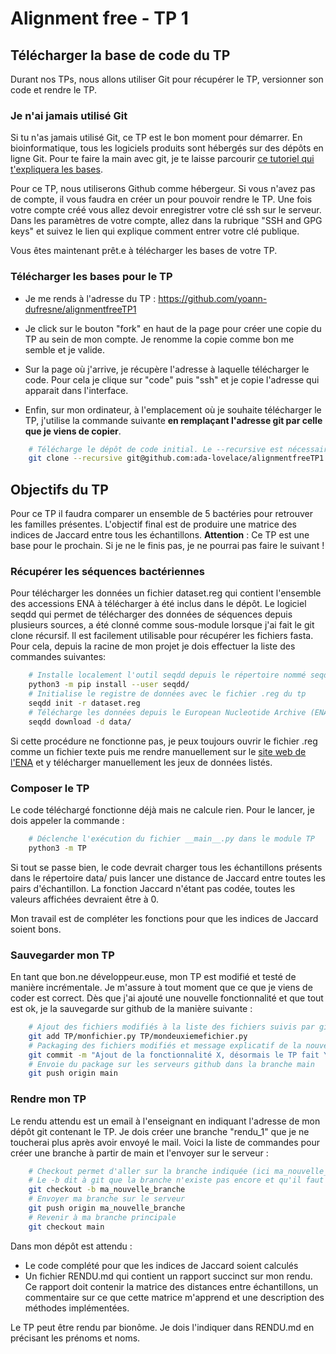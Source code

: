 
# Alignment free - TP 1

## Télécharger la base de code du TP

Durant nos TPs, nous allons utiliser Git pour récupérer le TP, versionner son code et rendre le TP. 

### Je n'ai jamais utilisé Git

Si tu n'as jamais utilisé Git, ce TP est le bon moment pour démarrer. En bioinformatique, tous les logiciels produits sont hébergés sur des dépôts en ligne Git.
Pour te faire la main avec git, je te laisse parcourir [ce tutoriel qui t'expliquera les bases](https://git.goffinet.org/02-les-bases-de-git).

Pour ce TP, nous utiliserons Github comme hébergeur. Si vous n'avez pas de compte, il vous faudra en créer un pour pouvoir rendre le TP.
Une fois votre compte créé vous allez devoir enregistrer votre clé ssh sur le serveur. Dans les paramètres de votre compte, allez dans la rubrique "SSH and GPG keys" et suivez le lien qui explique comment entrer votre clé publique.

Vous êtes maintenant prêt.e à télécharger les bases de votre TP.

### Télécharger les bases pour le TP

* Je me rends à l'adresse du TP : https://github.com/yoann-dufresne/alignmentfreeTP1

* Je click sur le bouton "fork" en haut de la page pour créer une copie du TP au sein de mon compte. Je renomme la copie comme bon me semble et je valide.

* Sur la page où j'arrive, je récupère l'adresse à laquelle télécharger le code. Pour cela je clique sur "code" puis "ssh" et je copie l'adresse qui apparait dans l'interface.

* Enfin, sur mon ordinateur, à l'emplacement où je souhaite télécharger le TP, j'utilise la commande suivante **en remplaçant l'adresse git par celle que je viens de copier**.

```bash
    # Télécharge le dépôt de code initial. Le --recursive est nécessaire pour télécharger les sous-dépôts liés.
    git clone --recursive git@github.com:ada-lovelace/alignmentfreeTP1.git
```


## Objectifs du TP

Pour ce TP il faudra comparer un ensemble de 5 bactéries pour retrouver les familles présentes. L'objectif final est de produire une matrice des indices de Jaccard entre tous les échantillons.
**Attention** : Ce TP est une base pour le prochain. Si je ne le finis pas, je ne pourrai pas faire le suivant !

### Récupérer les séquences bactériennes

Pour télécharger les données un fichier dataset.reg qui contient l'ensemble des accessions ENA à télécharger à été inclus dans le dépôt.
Le logiciel seqdd qui permet de télécharger des données de séquences depuis plusieurs sources, a été clonné comme sous-module lorsque j'ai fait le git clone récursif. Il est facilement utilisable pour récupérer les fichiers fasta.
Pour cela, depuis la racine de mon projet je dois effectuer la liste des commandes suivantes:

```bash
    # Installe localement l'outil seqdd depuis le répertoire nommé seqdd
    python3 -m pip install --user seqdd/
    # Initialise le registre de données avec le fichier .reg du tp
    seqdd init -r dataset.reg
    # Télécharge les données depuis le European Nucleotide Archive (ENA)
    seqdd download -d data/
```

Si cette procédure ne fonctionne pas, je peux toujours ouvrir le fichier .reg comme un fichier texte puis me rendre manuellement sur le [site web de l'ENA](https://www.ebi.ac.uk/ena/browser/home) et y télécharger manuellement les jeux de données listés.

### Composer le TP

Le code téléchargé fonctionne déjà mais ne calcule rien.
Pour le lancer, je dois appeler la commande :

```bash
    # Déclenche l'exécution du fichier __main__.py dans le module TP
    python3 -m TP
```

Si tout se passe bien, le code devrait charger tous les échantillons présents dans le répertoire data/ puis lancer une distance de Jaccard entre toutes les pairs d'échantillon.
La fonction Jaccard n'étant pas codée, toutes les valeurs affichées devraient être à 0.

Mon travail est de compléter les fonctions pour que les indices de Jaccard soient bons.


### Sauvegarder mon TP

En tant que bon.ne développeur.euse, mon TP est modifié et testé de manière incrémentale. Je m'assure à tout moment que ce que je viens de coder est correct.
Dès que j'ai ajouté une nouvelle fonctionnalité et que tout est ok, je la sauvegarde sur github de la manière suivante :

```bash
    # Ajout des fichiers modifiés à la liste des fichiers suivis par git
    git add TP/monfichier.py TP/mondeuxiemefichier.py
    # Packaging des fichiers modifiés et message explicatif de la nouvelle fonctionnalité
    git commit -m "Ajout de la fonctionnalité X, désormais le TP fait Y"
    # Envoie du package sur les serveurs github dans la branche main
    git push origin main
```

### Rendre mon TP

Le rendu attendu est un email à l'enseignant en indiquant l'adresse de mon dépôt git contenant le TP.
Je dois créer une branche "rendu_1" que je ne toucherai plus après avoir envoyé le mail. Voici la liste de commandes pour créer une branche à partir de main et l'envoyer sur le serveur :

```bash
    # Checkout permet d'aller sur la branche indiquée (ici ma_nouvelle_branche).
    # Le -b dit à git que la branche n'existe pas encore et qu'il faut la créer à partir du code actuel.
    git checkout -b ma_nouvelle_branche
    # Envoyer ma branche sur le serveur
    git push origin ma_nouvelle_branche
    # Revenir à ma branche principale
    git checkout main
```

Dans mon dépôt est attendu :
* Le code complété pour que les indices de Jaccard soient calculés
* Un fichier RENDU.md qui contient un rapport succinct sur mon rendu. Ce rapport doit contenir la matrice des distances entre échantillons, un commentaire sur ce que cette matrice m'apprend et une description des méthodes implémentées.

Le TP peut être rendu par bionôme. Je dois l'indiquer dans RENDU.md en précisant les prénoms et noms.
